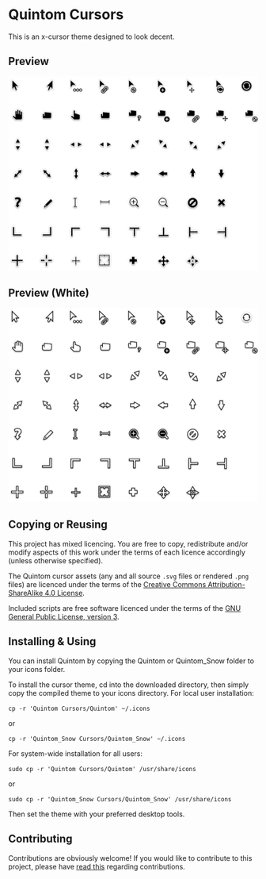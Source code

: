 Quintom Cursors
====================

This is an x-cursor theme designed to look decent.

## Preview

![](preview.png)

## Preview (White)

![](preview_white.png)

## Copying or Reusing

This project has mixed licencing. You are free to copy, redistribute and/or modify aspects of this work under the terms of each licence accordingly (unless otherwise specified).

The Quintom cursor assets (any and all source `.svg` files or rendered `.png` files) are licenced under the terms of the [Creative Commons Attribution-ShareAlike 4.0 License](https://creativecommons.org/licenses/by-sa/4.0/).

Included scripts are free software licenced under the terms of the [GNU General Public License, version 3](https://www.gnu.org/licenses/gpl-3.0.txt).

## Installing & Using

You can install Quintom by copying the Quintom or Quintom_Snow folder to your icons folder.

To install the cursor theme, cd into the downloaded directory, then simply copy the compiled theme to your icons
directory. For local user installation:

```
cp -r 'Quintom Cursors/Quintom' ~/.icons
```
or

```
cp -r 'Quintom_Snow Cursors/Quintom_Snow' ~/.icons
```



For system-wide installation for all users:

```
sudo cp -r 'Quintom Cursors/Quintom' /usr/share/icons
```
or

```
sudo cp -r 'Quintom_Snow Cursors/Quintom_Snow' /usr/share/icons
```

Then set the theme with your preferred desktop tools.

## Contributing

Contributions are obviously welcome! If you would like to contribute to this project, please have [read this](/CONTRIBUTING.md) regarding contributions.
